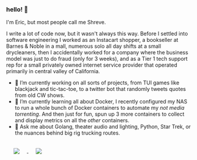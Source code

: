 ### hello! 👋

I'm Eric, but most people call me Shreve. 

I write a lot of code now, but it wasn't always this way. Before I settled into software engineering I worked as an Instacart shopper, a bookseller at Barnes & Noble in a mall, numerous solo all day shifts at a small drycleaners, then I accidentally worked for a company where the business model was just to do fraud (only for 3 weeks), and as a Tier 1 tech support rep for a small privately owned internet service provider that operated primarily in central valley of California.

- 🔭 I’m currently working on all sorts of projects, from TUI games like blackjack and tic-tac-toe, to a twitter bot that randomly tweets quotes from old CW shows.
- 🌱 I’m currently learning all about Docker, I recently configured my NAS to run a whole bunch of Docker containers to automate my _not media torrenting_. And then just for fun, spun up 3 more containers to collect and display metrics on all the _other_ containers.
- 💬 Ask me about Golang, theater audio and lighting, Python, Star Trek, or the nuances behind big rig trucking routes.

<br>

<!-- 
[![ecshreve's gitHub stats](https://github-readme-stats.vercel.app/api?username=ecshreve&show_icons=true&theme=gruvbox&count_private=true)]
[![Top Langs](https://github-readme-stats.vercel.app/api/top-langs/?username=ecshreve&theme=gruvbox)] 
-->

<div>
  <a href="https://github.com/anuraghazra/github-readme-stats">
    <img align="center" hspace="20" src="https://github-readme-stats.vercel.app/api?username=ecshreve&show_icons=true&theme=gruvbox&count_private=true" />
  </a>
  <a href="https://github.com/anuraghazra/github-readme-stats">
    <img align="center" hspace="20" src="https://github-readme-stats.vercel.app/api/top-langs/?username=ecshreve&theme=gruvbox&langs_count=4" />
  </a>
</div>

